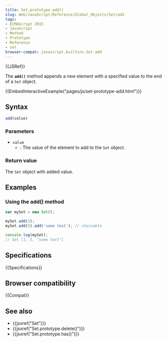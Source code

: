 ```yaml
---
title: Set.prototype.add()
slug: Web/JavaScript/Reference/Global_Objects/Set/add
tags:
- ECMAScript 2015
- JavaScript
- Method
- Prototype
- Reference
- set
browser-compat: javascript.builtins.Set.add
---
```

{{JSRef}}

The **`add()`** method appends a new element with a specified value to the end
of a `Set` object.

{{EmbedInteractiveExample("pages/js/set-prototype-add.html")}}

## Syntax

```js
add(value)
```

### Parameters

- `value`
  - : The value of the element to add to the `Set` object.

### Return value

The `Set` object with added value.

## Examples

### Using the add() method

```js
var mySet = new Set();

mySet.add(1);
mySet.add(5).add('some text'); // chainable

console.log(mySet);
// Set [1, 5, "some text"]
```

## Specifications

{{Specifications}}

## Browser compatibility

{{Compat}}

## See also

- {{jsxref("Set")}}
- {{jsxref("Set.prototype.delete()")}}
- {{jsxref("Set.prototype.has()")}}
